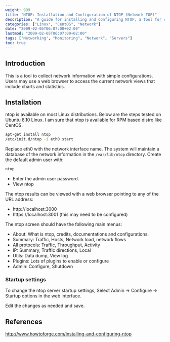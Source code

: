 ```yaml
---
weight: 999
title: "NTOP: Installation and Configuration of NTOP (Network TOP)"
description: "A guide for installing and configuring NTOP, a tool for collecting network information with simple configurations and web interface for viewing network statistics."
categories: ["Linux", "CentOS", "Network"]
date: "2009-02-05T06:07:00+02:00"
lastmod: "2009-02-05T06:07:00+02:00"
tags: ["Networking", "Monitoring", "Network", "Servers"]
toc: true
---
```


## Introduction

This is a tool to collect network information with simple configurations. Users may use a web browser to access the current network views that include charts and statistics.

## Installation

ntop is available on most Linux distributions. Below are the steps tested on Ubuntu 8.10 Linux. I am sure that ntop is available for RPM based distro like CentOS.

```bash
apt-get install ntop
/etc/init.d/ntop -i eth0 start
```

Replace eth0 with the network interface name. The system will maintain a database of the network information in the `/var/lib/ntop` directory. Create the default admin user with:

```bash
ntop
```

* Enter the admin user password.
* View ntop

The ntop results can be viewed with a web browser pointing to any of the URL address:

* http://localhost:3000
* https://localhost:3001 (this may need to be configured)

The ntop screen should have the following main menus:

* About: What is ntop, credits, documentations and configurations.
* Summary: Traffic, Hosts, Network load, network flows
* All protocols: Traffic, Throughput, Activity
* IP: Summary, Traffic directions, Local
* Utils: Data dump, View log
* Plugins: Lots of plugins to enable or configure
* Admin: Configure, Shutdown

### Startup settings

To change the ntop server startup settings, Select Admin -> Configure -> Startup options in the web interface.

Edit the changes as needed and save.

## References

http://www.howtoforge.com/installing-and-configuring-ntop

